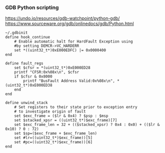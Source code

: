 ### GDB Python scripting
https://undo.io/resources/gdb-watchpoint/python-gdb/
https://www.sourceware.org/gdb/onlinedocs/gdb/Python.html

```
~/.gdbinit
define hook_continue
    # Enable automatic halt for HardFault Exception using
    #by setting DEMCR->VC_HARDERR
    set *((uint32_t*)0xE000EDFC) |= 0x0000400
end
```

```
define fault_regs
    set $cfsr = *(uint32_t*)0xE000ED28
    printf "CFSR:0x%08x\n", $cfsr
    if $cfsr & 0x8000
        printf "BusFault Address Valid:0x%08x\n", *(uint32_t*)0xE000ED38
    end
end
```

```
define unwind_stack
    # Set registers to their state prior to exception entry
    # to investigate origin of fault
    set $exc_frame = ($lr & 0x4) ? $psp : $msp
    set $stacked_xpsr = ((uint32_t*)$exc_frame)[7]
    set $exc_frame_len = 32 + (($stacked_xpsr) ? 0x4 : 0x0) + (($lr & 0x10) ? 0 : 72)
    set $sp=($exc_frame + $exc_frame_len)
    set #lr=((uint32_t*)$exc_frame))[5]
    set #pc=((uint32_t*)$exc_frame))[6]
end
```